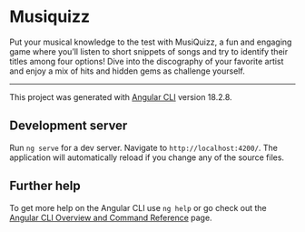 # Musiquizz

Put your musical knowledge to the test with MusiQuizz, a fun and engaging game where you’ll listen to short snippets of songs and try to identify their titles among four options! Dive into the discography of your favorite artist and enjoy a mix of hits and hidden gems as challenge yourself.

------------------------------------------------------------------------------------------------------------------------------------------------------------------------------
This project was generated with [Angular CLI](https://github.com/angular/angular-cli) version 18.2.8.

## Development server

Run `ng serve` for a dev server. Navigate to `http://localhost:4200/`. The application will automatically reload if you change any of the source files.

## Further help

To get more help on the Angular CLI use `ng help` or go check out the [Angular CLI Overview and Command Reference](https://angular.dev/tools/cli) page.
